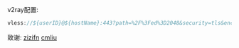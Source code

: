 v2ray配置:
```js
vless://${userID}@${hostName}:443?path=%2F%3Fed%3D2048&security=tls&encryption=none&host=${hostName}&fp=chrome&type=ws&sni=${hostName}#${hostName}
```

致谢: [zizifn](https://github.com/zizifn/edgetunnel) [cmliu](https://github.com/cmliu/edgetunnel)
